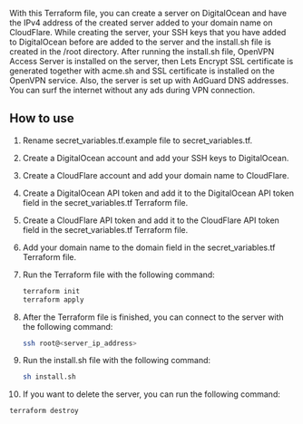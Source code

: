 With this Terraform file, you can create a server on DigitalOcean and have the IPv4 address of the created server added to your domain name on CloudFlare. While creating the server, your SSH keys that you have added to DigitalOcean before are added to the server and the install.sh file is created in the /root directory. After running the install.sh file, OpenVPN Access Server is installed on the server, then Lets Encrypt SSL certificate is generated together with acme.sh and SSL certificate is installed on the OpenVPN service. Also, the server is set up with AdGuard DNS addresses. You can surf the internet without any ads during VPN connection.

## How to use

1. Rename secret_variables.tf.example file to secret_variables.tf.
2. Create a DigitalOcean account and add your SSH keys to DigitalOcean.
3. Create a CloudFlare account and add your domain name to CloudFlare.
4. Create a DigitalOcean API token and add it to the DigitalOcean API token field in the secret_variables.tf Terraform file.
5. Create a CloudFlare API token and add it to the CloudFlare API token field in the secret_variables.tf Terraform file.
6. Add your domain name to the domain field in the secret_variables.tf Terraform file.
7. Run the Terraform file with the following command:

    ```bash
    terraform init
    terraform apply
    ```
8. After the Terraform file is finished, you can connect to the server with the following command:

    ```bash
    ssh root@<server_ip_address>
    ```
9. Run the install.sh file with the following command:

    ```bash
   sh install.sh
    ```
10. If you want to delete the server, you can run the following command:

   ```bash
   terraform destroy
   ```